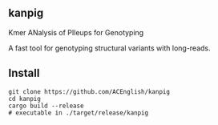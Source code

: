 
kanpig
---

Kmer ANalysis of PIleups for Genotyping

A fast tool for genotyping structural variants with long-reads.

Install
---
```
git clone https://github.com/ACEnglish/kanpig
cd kanpig
cargo build --release
# executable in ./target/release/kanpig
```
